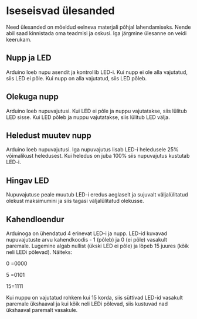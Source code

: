 # Iseseisvad ülesanded

Need ülesanded on mõeldud eelneva materjali põhjal lahendamiseks. Nende abil saad kinnistada oma teadmisi ja oskusi. Iga järgmine ülesanne on veidi keerukam.

## Nupp ja LED
Arduino loeb nupu asendit ja kontrollib LED-i. Kui nupp ei ole alla vajutatud, siis LED ei põle. Kui nupp on alla vajutatud, siis LED põleb.

## Olekuga nupp
Arduino loeb nupuvajutusi. Kui LED ei põle ja nuppu vajutatakse, siis lülitub LED sisse. Kui LED põleb ja nuppu vajutatakse, siis lülitub LED välja.

## Heledust muutev nupp
Arduino loeb nupuvajutusi. Iga nupuvajutus lisab LED-i heledusele 25% võimalikust heledusest. Kui heledus on juba 100% siis nupuvajutus kustutab LED-i.

## Hingav LED
Nupuvajutuse peale muutub LED-i eredus aeglaselt ja sujuvalt väljalülitatud olekust maksimumini ja siis tagasi väljalülitatud olekusse. 

## Kahendloendur
Arduinoga on ühendatud 4 erinevat LED-i ja nupp. LED-id kuvavad nupuvajutuste arvu kahendkoodis - 1 (põleb) ja 0 (ei põle) vasakult paremale. Lugemine algab nullist (ükski LED ei põle) ja lõpeb 15 juures (kõik neli LEDi põlevad). Näiteks:

0 =0000

5 =0101

15=1111 

Kui nuppu on vajutatud rohkem kui 15 korda, siis süttivad LED-id vasakult paremale ükshaaval ja kui kõik neli LEDi põlevad, siis kustuvad nad ükshaaval paremalt vasakule.